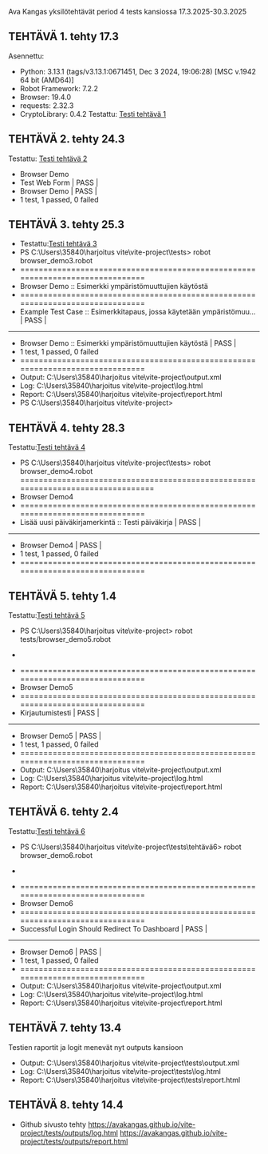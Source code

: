 Ava Kangas yksilötehtävät period 4 tests kansiossa 17.3.2025-30.3.2025

## TEHTÄVÄ 1. tehty 17.3
Asennettu:
- Python: 3.13.1 (tags/v3.13.1:0671451, Dec  3 2024, 19:06:28) [MSC v.1942 64 bit (AMD64)]
- Robot Framework: 7.2.2
- Browser: 19.4.0
- requests: 2.32.3
- CryptoLibrary: 0.4.2
Testattu: [Testi tehtävä 1](.tehtävä1)

## TEHTÄVÄ 2. tehty 24.3
Testattu: [Testi tehtävä 2](.tehtävä2)
- Browser Demo
- Test Web Form                                                         | PASS |
- Browser Demo                                                          | PASS |
- 1 test, 1 passed, 0 failed

## TEHTÄVÄ 3. tehty 25.3
- Testattu:[Testi tehtävä 3](.tehtävä3)
- PS C:\Users\35840\harjoitus vite\vite-project\tests> robot browser_demo3.robot
- ==============================================================================
- Browser Demo :: Esimerkki ympäristömuuttujien käytöstä
- ==============================================================================
- Example Test Case :: Esimerkkitapaus, jossa käytetään ympäristömuu... | PASS |
- ------------------------------------------------------------------------------
- Browser Demo :: Esimerkki ympäristömuuttujien käytöstä                | PASS |
- 1 test, 1 passed, 0 failed
- ==============================================================================
- Output:  C:\Users\35840\harjoitus vite\vite-project\output.xml
- Log:     C:\Users\35840\harjoitus vite\vite-project\log.html
- Report:  C:\Users\35840\harjoitus vite\vite-project\report.html
- PS C:\Users\35840\harjoitus vite\vite-project> 

## TEHTÄVÄ 4. tehty 28.3
Testattu:[Testi tehtävä 4](.tehtävä4) 
- PS C:\Users\35840\harjoitus vite\vite-project\tests> robot browser_demo4.robot
================================================================================
- Browser Demo4
- ==============================================================================
- Lisää uusi päiväkirjamerkintä :: Testi päiväkirja                       | PASS |
- ------------------------------------------------------------------------------
- Browser Demo4                                                           | PASS |
- 1 test, 1 passed, 0 failed
- ==============================================================================

## TEHTÄVÄ 5. tehty 1.4
Testattu:[Testi tehtävä 5](.tehtävä5) 
- PS C:\Users\35840\harjoitus vite\vite-project> robot tests/browser_demo5.robot
- >>
- ==============================================================================  
- Browser Demo5  
- ==============================================================================  
- Kirjautumistesti                                                      | PASS |  
- ------------------------------------------------------------------------------  
- Browser Demo5                                                         | PASS |  
- 1 test, 1 passed, 0 failed  
- ==============================================================================  
- Output:  C:\Users\35840\harjoitus vite\vite-project\output.xml  
- Log:     C:\Users\35840\harjoitus vite\vite-project\log.html  
- Report:  C:\Users\35840\harjoitus vite\vite-project\report.html  

## TEHTÄVÄ 6. tehty 2.4
Testattu:[Testi tehtävä 6](.tehtävä6)
- PS C:\Users\35840\harjoitus vite\vite-project\tests\tehtävä6> robot browser_demo6.robot
- >>
- ==============================================================================
- Browser Demo6
- ==============================================================================
- Successful Login Should Redirect To Dashboard                          | PASS |
- ------------------------------------------------------------------------------
- Browser Demo6                                                          | PASS |
- 1 test, 1 passed, 0 failed
- ==============================================================================
- Output:  C:\Users\35840\harjoitus vite\vite-project\output.xml
- Log:     C:\Users\35840\harjoitus vite\vite-project\log.html
- Report:  C:\Users\35840\harjoitus vite\vite-project\report.html

## TEHTÄVÄ 7. tehty 13.4
Testien raportit ja logit menevät nyt outputs kansioon
- Output:  C:\Users\35840\harjoitus vite\vite-project\tests\output.xml
- Log:     C:\Users\35840\harjoitus vite\vite-project\tests\log.html
- Report:  C:\Users\35840\harjoitus vite\vite-project\tests\report.html

## TEHTÄVÄ 8. tehty 14.4
- Github sivusto tehty 
https://avakangas.github.io/vite-project/tests/outputs/log.html
https://avakangas.github.io/vite-project/tests/outputs/report.html
